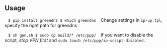 ## Usage

` ` `
$ pip install greendns
$ which greendns
` ` `
Change settings in `ip-up.tpl`, specify the right path for greendns

` ` `
$ sh gen.sh
$ sudo cp build/* /etc/ppp/
` ` `
If you want to disable the script, *stop VPN first* and `sudo touch /etc/ppp/ip-script-disabled`.
